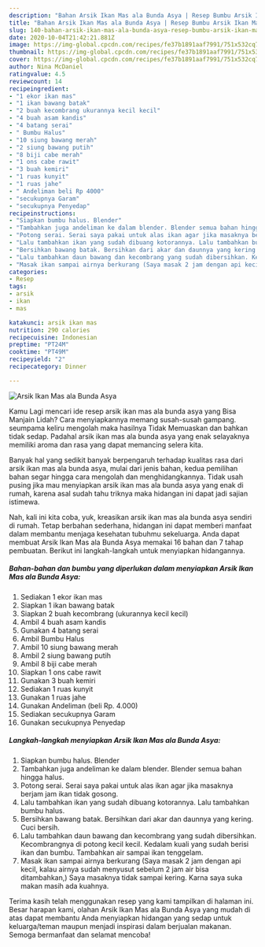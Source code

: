 ```yaml
---
description: "Bahan Arsik Ikan Mas ala Bunda Asya | Resep Bumbu Arsik Ikan Mas ala Bunda Asya Yang Enak Banget"
title: "Bahan Arsik Ikan Mas ala Bunda Asya | Resep Bumbu Arsik Ikan Mas ala Bunda Asya Yang Enak Banget"
slug: 140-bahan-arsik-ikan-mas-ala-bunda-asya-resep-bumbu-arsik-ikan-mas-ala-bunda-asya-yang-enak-banget
date: 2020-10-04T21:42:21.881Z
image: https://img-global.cpcdn.com/recipes/fe37b1891aaf7991/751x532cq70/arsik-ikan-mas-ala-bunda-asya-foto-resep-utama.jpg
thumbnail: https://img-global.cpcdn.com/recipes/fe37b1891aaf7991/751x532cq70/arsik-ikan-mas-ala-bunda-asya-foto-resep-utama.jpg
cover: https://img-global.cpcdn.com/recipes/fe37b1891aaf7991/751x532cq70/arsik-ikan-mas-ala-bunda-asya-foto-resep-utama.jpg
author: Nina McDaniel
ratingvalue: 4.5
reviewcount: 14
recipeingredient:
- "1 ekor ikan mas"
- "1 ikan bawang batak"
- "2 buah kecombrang ukurannya kecil kecil"
- "4 buah asam kandis"
- "4 batang serai"
- " Bumbu Halus"
- "10 siung bawang merah"
- "2 siung bawang putih"
- "8 biji cabe merah"
- "1 ons cabe rawit"
- "3 buah kemiri"
- "1 ruas kunyit"
- "1 ruas jahe"
- " Andeliman beli Rp 4000"
- "secukupnya Garam"
- "secukupnya Penyedap"
recipeinstructions:
- "Siapkan bumbu halus. Blender"
- "Tambahkan juga andeliman ke dalam blender. Blender semua bahan hingga halus."
- "Potong serai. Serai saya pakai untuk alas ikan agar jika masaknya berjam jam ikan tidak gosong."
- "Lalu tambahkan ikan yang sudah dibuang kotorannya. Lalu tambahkan bumbu halus."
- "Bersihkan bawang batak. Bersihkan dari akar dan daunnya yang kering. Cuci bersih."
- "Lalu tambahkan daun bawang dan kecombrang yang sudah dibersihkan. Kecombrangnya di potong kecil kecil. Kedalam kuali yang sudah berisi ikan dan bumbu. Tambahkan air sampai ikan tenggelam."
- "Masak ikan sampai airnya berkurang (Saya masak 2 jam dengan api kecil, kalau airnya sudah menyusut sebelum 2 jam air bisa ditambahkan,) Saya masaknya tidak sampai kering. Karna saya suka makan masih ada kuahnya."
categories:
- Resep
tags:
- arsik
- ikan
- mas

katakunci: arsik ikan mas 
nutrition: 290 calories
recipecuisine: Indonesian
preptime: "PT24M"
cooktime: "PT49M"
recipeyield: "2"
recipecategory: Dinner

---
```



![Arsik Ikan Mas ala Bunda Asya](https://img-global.cpcdn.com/recipes/fe37b1891aaf7991/751x532cq70/arsik-ikan-mas-ala-bunda-asya-foto-resep-utama.jpg)

Kamu Lagi mencari ide resep arsik ikan mas ala bunda asya yang Bisa Manjain Lidah? Cara menyiapkannya memang susah-susah gampang. seumpama keliru mengolah maka hasilnya Tidak Memuaskan dan bahkan tidak sedap. Padahal arsik ikan mas ala bunda asya yang enak selayaknya memiliki aroma dan rasa yang dapat memancing selera kita.



Banyak hal yang sedikit banyak berpengaruh terhadap kualitas rasa dari arsik ikan mas ala bunda asya, mulai dari jenis bahan, kedua pemilihan bahan segar hingga cara mengolah dan menghidangkannya. Tidak usah pusing jika mau menyiapkan arsik ikan mas ala bunda asya yang enak di rumah, karena asal sudah tahu triknya maka hidangan ini dapat jadi sajian istimewa.


Nah, kali ini kita coba, yuk, kreasikan arsik ikan mas ala bunda asya sendiri di rumah. Tetap berbahan sederhana, hidangan ini dapat memberi manfaat dalam membantu menjaga kesehatan tubuhmu sekeluarga. Anda dapat membuat Arsik Ikan Mas ala Bunda Asya memakai 16 bahan dan 7 tahap pembuatan. Berikut ini langkah-langkah untuk menyiapkan hidangannya.

<!--inarticleads1-->

##### Bahan-bahan dan bumbu yang diperlukan dalam menyiapkan Arsik Ikan Mas ala Bunda Asya:

1. Sediakan 1 ekor ikan mas
1. Siapkan 1 ikan bawang batak
1. Siapkan 2 buah kecombrang (ukurannya kecil kecil)
1. Ambil 4 buah asam kandis
1. Gunakan 4 batang serai
1. Ambil  Bumbu Halus
1. Ambil 10 siung bawang merah
1. Ambil 2 siung bawang putih
1. Ambil 8 biji cabe merah
1. Siapkan 1 ons cabe rawit
1. Gunakan 3 buah kemiri
1. Sediakan 1 ruas kunyit
1. Gunakan 1 ruas jahe
1. Gunakan  Andeliman (beli Rp. 4.000)
1. Sediakan secukupnya Garam
1. Gunakan secukupnya Penyedap




<!--inarticleads2-->

##### Langkah-langkah menyiapkan Arsik Ikan Mas ala Bunda Asya:

1. Siapkan bumbu halus. Blender
1. Tambahkan juga andeliman ke dalam blender. Blender semua bahan hingga halus.
1. Potong serai. Serai saya pakai untuk alas ikan agar jika masaknya berjam jam ikan tidak gosong.
1. Lalu tambahkan ikan yang sudah dibuang kotorannya. Lalu tambahkan bumbu halus.
1. Bersihkan bawang batak. Bersihkan dari akar dan daunnya yang kering. Cuci bersih.
1. Lalu tambahkan daun bawang dan kecombrang yang sudah dibersihkan. Kecombrangnya di potong kecil kecil. Kedalam kuali yang sudah berisi ikan dan bumbu. Tambahkan air sampai ikan tenggelam.
1. Masak ikan sampai airnya berkurang (Saya masak 2 jam dengan api kecil, kalau airnya sudah menyusut sebelum 2 jam air bisa ditambahkan,) Saya masaknya tidak sampai kering. Karna saya suka makan masih ada kuahnya.




Terima kasih telah menggunakan resep yang kami tampilkan di halaman ini. Besar harapan kami, olahan Arsik Ikan Mas ala Bunda Asya yang mudah di atas dapat membantu Anda menyiapkan hidangan yang sedap untuk keluarga/teman maupun menjadi inspirasi dalam berjualan makanan. Semoga bermanfaat dan selamat mencoba!
